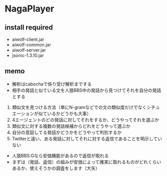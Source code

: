 # NagaPlayer

## install required

- aiwolf-client.jar
- aiwolf-common.jar
- aiwolf-server.jar
- jsonic-1.3.10.jar

## memo

- 解析はcabochaで係り受け解析までする
- 相手の発話と似ている文を人狼BBS中の発話から見つけてそれを自分の発話とする
1. 類似文を見つける方法（単にN-gramなどでの文の類似度だけでなくシチュエーションが似ているかどうかも大事）
1. 4エージェントのどの発話に対してそれをするか、どうやってそれを選ぶか
1. 類似文に対する複数の発話候補からどれをどうやって選ぶか
1. 自分の意図してる発話かどうかをどうやって判別するか
1. Twitterと違い、ある発話に対してそれに対する返信であることを明示していない

- 人狼BBS:Gなら安価機能があるので返信が取れる
- まずは（発話、返信）の組みが安価によって確実に取れるものがどれくらいあるか、使えそうかの調査をします（大矢）